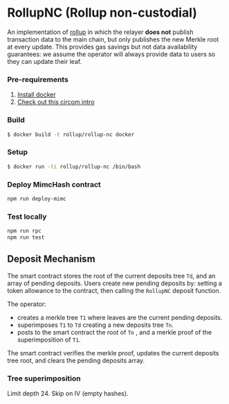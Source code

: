 # RollupNC (Rollup non-custodial)

An implementation of [rollup](https://github.com/barryWhiteHat/roll_up) in which the relayer **does not** publish transaction data to the main chain, but only publishes the new Merkle root at every update. This provides gas savings but not data availability guarantees: we assume the operator will always provide data to users so they can update their leaf.

### Pre-requirements

1. [Install docker](https://docs.docker.com/install/linux/docker-ce/ubuntu/)
2. [Check out this circom intro](https://github.com/iden3/circom/blob/master/TUTORIAL.md)

### Build

```bash
$ docker build -t rollup/rollup-nc docker
```

### Setup
```bash
$ docker run -ti rollup/rollup-nc /bin/bash
```

### Deploy MimcHash contract 
```bash
npm run deploy-mimc 
```

### Test locally 
```bash
npm run rpc
npm run test
```

## Deposit Mechanism

The smart contract stores the root of the current deposits tree `Td`, and an array of pending deposits.
Users create new pending deposits by: setting a token allowance to the contract, then calling the `RollupNC` deposit function.

The operator:
- creates a merkle tree `T1` where leaves are the current pending deposits.
- superimposes `T1` to `Td` creating a new deposits tree `Tn`.
- posts to the smart contract the root of `Tn` , and a merkle proof of the superimposition of `T1`.

The smart contract verifies the merkle proof, updates the current deposits tree root, and clears the pending deposits array.

### Tree superimposition

Limit depth 24.
Skip on IV (empty hashes).

